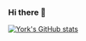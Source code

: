 ### Hi there 👋

<!--
**ysmintor/ysmintor** is a ✨ _special_ ✨ repository because its `README.md` (this file) appears on your GitHub profile.

Here are some ideas to get you started:

- 🔭 I’m currently working on ...
- 🌱 I’m currently learning ...
- 👯 I’m looking to collaborate on ...
- 🤔 I’m looking for help with ...
- 💬 Ask me about ...
- 📫 How to reach me: ...
- 😄 Pronouns: ...
- ⚡ Fun fact: ...
-->

[![York's GitHub stats](https://github-readme-stats.vercel.app/api?username=ysmintor&count_private=true&show_icons=true&theme=radical)](https://github.com/ysmintor/github-readme-stats)
